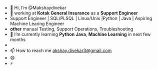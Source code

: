 - 👋 Hi, I’m @Makshaydivekar
- 👀 working at **Kotak General Insurance** as a **Support Engineer**
- Support Engineer | SQL/PLSQL | Linux/Unix |Python | Java | Aspiring Machine Learing Engineer
- **other** manual Testing, Support Operations, Troubleshooting 
- 🌱 I’m currently learning **Python** **Java**, **Machine Learning** in next few months
- 
- 📫 How to reach me akshay.divekar3@gmail.com
- 😄 
- ⚡ 

<!---
Makshaydivejar/Makshaydivejar is a ✨ special ✨ repository because its `README.md` (this file) appears on your GitHub profile.
You can click the Preview link to take a look at your changes.
--->
